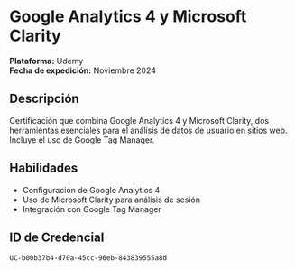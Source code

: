 # Google Analytics 4 y Microsoft Clarity

**Plataforma:** Udemy  
**Fecha de expedición:** Noviembre 2024  

## Descripción
Certificación que combina Google Analytics 4 y Microsoft Clarity, dos herramientas esenciales para el análisis de datos de usuario en sitios web. Incluye el uso de Google Tag Manager.

## Habilidades
- Configuración de Google Analytics 4
- Uso de Microsoft Clarity para análisis de sesión
- Integración con Google Tag Manager

## ID de Credencial
`UC-b00b37b4-d70a-45cc-96eb-843839555a8d`
